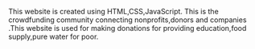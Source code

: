 This website is created using HTML,CSS,JavaScript. 
This is the crowdfunding community connecting nonprofits,donors and companies .This website is used for making donations for providing education,food supply,pure water for poor.
